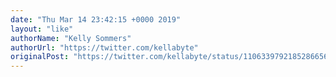 ```yaml
---
date: "Thu Mar 14 23:42:15 +0000 2019"
layout: "like"
authorName: "Kelly Sommers"
authorUrl: "https://twitter.com/kellabyte"
originalPost: "https://twitter.com/kellabyte/status/1106339792185286656"
---
```

